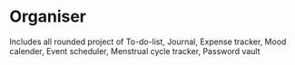 # Organiser
Includes all rounded project of To-do-list, Journal, Expense tracker, Mood calender, Event scheduler, Menstrual cycle tracker, Password vault
